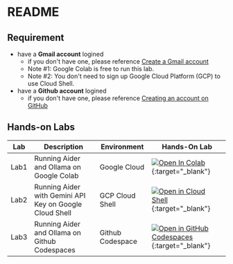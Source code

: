 # README

## Requirement

- have a **Gmail account** logined
  - if you don't have one, please reference [Create a Gmail account](https://support.google.com/mail/answer/56256?hl=en)
  - Note #1: Google Colab is free to run this lab. 
  - Note #2: You don't need to sign up Google Cloud Platform (GCP) to use Cloud Shell.
- have a **Github account** logined
  - if you don't have one, please reference [Creating an account on GitHub](https://docs.github.com/en/get-started/start-your-journey/creating-an-account-on-github)

## Hands-on Labs

| Lab | Description | Environment |Hands-On Lab |
|-----|-------------|---------|-------------|
| Lab1 | Running Aider and Ollama on Google Colab | Google Cloud | [![Open In Colab](https://colab.research.google.com/assets/colab-badge.svg)](https://colab.research.google.com/github/jazzwang/aider-labs/blob/master/lab1/aider_ollama_colab.ipynb){:target="_blank"} |
| Lab2 | Running Aider with Gemini API Key on Google Cloud Shell | GCP Cloud Shell | [![Open in Cloud Shell](https://gstatic.com/cloudssh/images/open-btn.svg)](https://shell.cloud.google.com/cloudshell/editor?cloudshell_git_repo=https%3A%2F%2Fgithub.com%2Fjazzwang%2Faider-labs&cloudshell_git_branch=main&cloudshell_workspace=lab2&cloudshell_tutorial=aider-gcloudshell.md){:target="_blank"} |
| Lab3 | Running Aider and Ollama on Github Codespaces | Github Codespace | [![Open in GitHub Codespaces](https://github.com/codespaces/badge.svg)](https://codespaces.new/jazzwang/aider-labs/tree/main){:target="_blank"} |